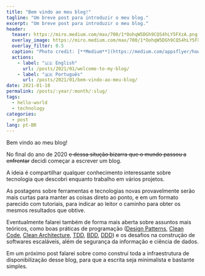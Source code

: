 ```yaml
---
title: "Bem vindo ao meu blog!"
tagline: "Um breve post para introduzir o meu blog."
excerpt: "Um breve post para introduzir o meu blog."
header:
  teaser: https://miro.medium.com/max/700/1*OohqW5DGh9CQS4hLY5FXzA.png
  overlay_image: https://miro.medium.com/max/700/1*OohqW5DGh9CQS4hLY5FXzA.png
  overlay_filter: 0.5
  caption: "Photo credit: [**Medium**](https://medium.com/appsflyer/how-can-hello-world-program-effect-the-way-you-think-about-programing-3be5cefdaf8c)"
  actions:
    - label: "🇺🇸 English"
      url: /posts/2021/01/welcome-to-my-blog/
    - label: "🇧🇷 Português"
      url: /posts/2021/01/bem-vindo-ao-meu-blog/
date: 2021-01-18
permalink: /posts/:year/:month/:slug/
tags:
  - hello-world
  - technology
categories:
  - post
lang: pt-BR
---
```


Bem vindo ao meu blog!

No final do ano de 2020 ~~e dessa situção bizarra que o mundo passou a enfrentar~~ decidi começar a escrever um blog.

A ideia é compartilhar qualquer conhecimento interessante sobre tecnologia que descobri enquanto trabalho em vários projetos.

As postagens sobre ferramentas e tecnologias novas provavelmente serão mais curtas para manter as coisas direto ao ponto, e em um formato parecido com tutoriais, para indicar ao leitor o caminho para obter os mesmos resultados que obtive.

Eventualmente falarei também de forma mais aberta sobre assuntos mais teóricos,
como boas práticas de programação ([Design Patterns]({{base_path}}/tags/#design-patterns), [Clean Code]({{base_path}}/tags/#clean-code), [Clean Architecture]({{base_path}}/tags/#clean-architecture), [TDD]({{base_path}}/tags/#tdd), [BDD]({{base_path}}/tags/#bdd), [DDD]({{base_path}}/tags/#ddd)) e os desafios na construção de softwares escaláveis, além de segurança da informação e ciência de dados.

Em um próximo post falarei sobre como construí toda a infraestrutura de disponibilização desse blog, para que a escrita seja minimalista e bastante simples.
